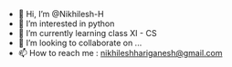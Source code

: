 - 👋 Hi, I’m @Nikhilesh-H
- 👀 I’m interested in python
- 🌱 I’m currently learning class XI - CS
- 💞️ I’m looking to collaborate on ...
- 📫 How to reach me : nikhileshhariganesh@gmail.com

<!---
Nikhilesh-H/Nikhilesh-H is a ✨ special ✨ repository because its `README.md` (this file) appears on your GitHub profile.
You can click the Preview link to take a look at your changes.
--->

